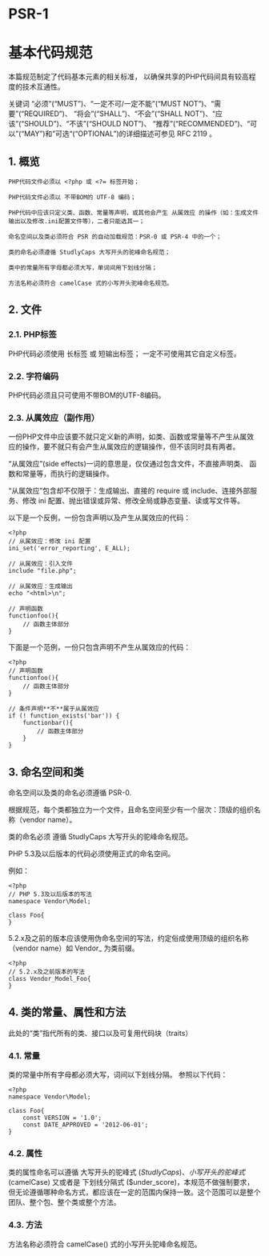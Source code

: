 # PSR-1

# 基本代码规范

本篇规范制定了代码基本元素的相关标准， 以确保共享的PHP代码间具有较高程度的技术互通性。

关键词 “必须”(“MUST”)、“一定不可/一定不能”(“MUST NOT”)、“需要”(“REQUIRED”)、 “将会”(“SHALL”)、“不会”(“SHALL NOT”)、“应该”(“SHOULD”)、“不该”(“SHOULD NOT”)、 “推荐”(“RECOMMENDED”)、“可以”(“MAY”)和”可选“(“OPTIONAL”)的详细描述可参见 RFC 2119 。

## 1\. 概览

```
PHP代码文件必须以 <?php 或 <?= 标签开始；

PHP代码文件必须以 不带BOM的 UTF-8 编码；

PHP代码中应该只定义类、函数、常量等声明，或其他会产生 从属效应 的操作（如：生成文件输出以及修改.ini配置文件等），二者只能选其一；

命名空间以及类必须符合 PSR 的自动加载规范：PSR-0 或 PSR-4 中的一个；

类的命名必须遵循 StudlyCaps 大写开头的驼峰命名规范；

类中的常量所有字母都必须大写，单词间用下划线分隔；

方法名称必须符合 camelCase 式的小写开头驼峰命名规范。

```

## 2\. 文件

### 2.1\. PHP标签

PHP代码必须使用 长标签 或 短输出标签； 一定不可使用其它自定义标签。

### 2.2\. 字符编码

PHP代码必须且只可使用不带BOM的UTF-8编码。

### 2.3\. 从属效应（副作用）

一份PHP文件中应该要不就只定义新的声明，如类、函数或常量等不产生从属效应的操作，要不就只有会产生从属效应的逻辑操作，但不该同时具有两者。

“从属效应”(side effects)一词的意思是，仅仅通过包含文件，不直接声明类、 函数和常量等，而执行的逻辑操作。

“从属效应”包含却不仅限于：生成输出、直接的 require 或 include、连接外部服务、修改 ini 配置、抛出错误或异常、修改全局或静态变量、读或写文件等。

以下是一个反例，一份包含声明以及产生从属效应的代码：

```
<?php
// 从属效应：修改 ini 配置
ini_set('error_reporting', E_ALL);

// 从属效应：引入文件
include "file.php";

// 从属效应：生成输出
echo "<html>\n";

// 声明函数
functionfoo(){
    // 函数主体部分
}

```

下面是一个范例，一份只包含声明不产生从属效应的代码：

```
<?php
// 声明函数
functionfoo(){
    // 函数主体部分
}

// 条件声明**不**属于从属效应
if (! function_exists('bar')) {
    functionbar(){
        // 函数主体部分
    }
}

```

## 3\. 命名空间和类

命名空间以及类的命名必须遵循 PSR-0.

根据规范，每个类都独立为一个文件，且命名空间至少有一个层次：顶级的组织名称（vendor name）。

类的命名必须 遵循 StudlyCaps 大写开头的驼峰命名规范。

PHP 5.3及以后版本的代码必须使用正式的命名空间。

例如：

```
<?php
// PHP 5.3及以后版本的写法
namespace Vendor\Model;

class Foo{
}

```

5.2.x及之前的版本应该使用伪命名空间的写法，约定俗成使用顶级的组织名称（vendor name）如 Vendor_ 为类前缀。

```
<?php
// 5.2.x及之前版本的写法
class Vendor_Model_Foo{
}

```

## 4\. 类的常量、属性和方法

此处的“类”指代所有的类、接口以及可复用代码块（traits）

### 4.1\. 常量

类的常量中所有字母都必须大写，词间以下划线分隔。 参照以下代码：

```
<?php
namespace Vendor\Model;

class Foo{
    const VERSION = '1.0';
    const DATE_APPROVED = '2012-06-01';
}

```

### 4.2\. 属性

类的属性命名可以遵循 大写开头的驼峰式 ($StudlyCaps)、小写开头的驼峰式 ($camelCase) 又或者是 下划线分隔式 ($under_score)，本规范不做强制要求，但无论遵循哪种命名方式，都应该在一定的范围内保持一致。这个范围可以是整个团队、整个包、整个类或整个方法。

### 4.3\. 方法

方法名称必须符合 camelCase() 式的小写开头驼峰命名规范。
